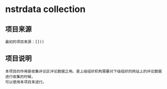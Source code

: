 nstrdata collection
=======================

项目来源
-----------
  
    最初的项目来源：[]()


项目说明
-----------
    本项目的作用是收集评论区评论数据之用。是上级组织机构需要对下级组织的网站上的评论数据进行收集的时候，
    可以使用本项目来进行。
